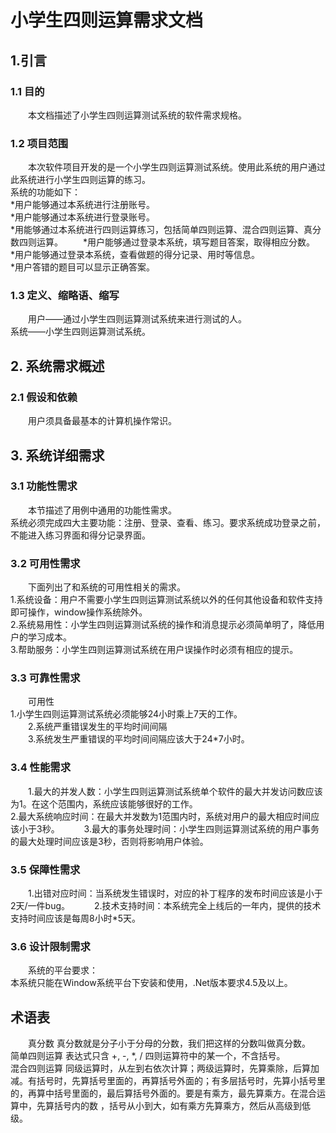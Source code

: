 # 小学生四则运算需求文档
## 1.引言
### 1.1	目的
　　本文档描述了小学生四则运算测试系统的软件需求规格。
### 1.2	项目范围
　　本次软件项目开发的是一个小学生四则运算测试系统。使用此系统的用户通过此系统进行小学生四则运算的练习。　　　　　　　　　　　　　　　　　　　　　　　　　　　　　　　　　　　　
　　系统的功能如下：　　　　　　　　　　　　　　　　　　　　　　　　　　　　　　　　　　
　　*用户能够通过本系统进行注册账号。　　　　　　　　　　　　　　　　　　　　　　　　　
　　*用户能够通过本系统进行登录账号。　　　　　　　　　　　　　　　　　　　　　　　　　
　　*用能够通过本系统进行四则运算练习，包括简单四则运算、混合四则运算、真分数四则运算。
　　*用户能够通过登录本系统，填写题目答案，取得相应分数。　　　　　　　　　　　　　　　
　　*用户能够通过登录本系统，查看做题的得分记录、用时等信息。　　　　　　　　　　　　　
　　*用户答错的题目可以显示正确答案。

### 1.3	定义、缩略语、缩写
　　用户——通过小学生四则运算测试系统来进行测试的人。　　　　　　　　　　　　　　　　　
　　系统——小学生四则运算测试系统。
## 2.	系统需求概述
### 2.1	假设和依赖
　　用户须具备最基本的计算机操作常识。

## 3.	系统详细需求

### 3.1	功能性需求
　　本节描述了用例中通用的功能性需求。　　　　　　　　　　　　　　　　　　　　　　　　　
　　系统必须完成四大主要功能：注册、登录、查看、练习。要求系统成功登录之前，不能进入练习界面和得分记录界面。
### 3.2	可用性需求
　　下面列出了和系统的可用性相关的需求。　　　　　　　　　　　　　　　　　　　　　　　　
　　1.系统设备：用户不需要小学生四则运算测试系统以外的任何其他设备和软件支持即可操作，window操作系统除外。　　　　　　　　　　　　　　　　　　　　　　　　　　　　　　　　　
　　2.系统易用性：小学生四则运算测试系统的操作和消息提示必须简单明了，降低用户的学习成本。　　　　　　　　　　　　　　　　　　　　　　　　　　　　　　　　　　　　　　　　　　　　3.帮助服务：小学生四则运算测试系统在用户误操作时必须有相应的提示。

### 3.3	可靠性需求
　　可用性　　　　　　　　　　　　　　　　　　　　　　　　　　　　　　　　　　　　　　　
　　1.小学生四则运算测试系统必须能够24小时乘上7天的工作。                           
　　2.系统严重错误发生的平均时间间隔                                        
　　3.系统发生严重错误的平均时间间隔应该大于24*7小时。

### 3.4	性能需求
　　1.最大的并发人数：小学生四则运算测试系统单个软件的最大并发访问数应该为1。在这个范围内，系统应该能够很好的工作。　　　　　　　　　　　　　　　　　　　　　　　　　　　　　　
　　2.最大系统响应时间：在最大并发数为1范围内时，系统对用户的最大相应时间应该小于3秒。　
　　3.最大的事务处理时间：小学生四则运算测试系统的用户事务的最大处理时间应该是3秒，否则将影响用户体验。

### 3.5	保障性需求   
　　1.出错对应时间：当系统发生错误时，对应的补丁程序的发布时间应该是小于2天/一件bug。　
　　2.技术支持时间：本系统完全上线后的一年内，提供的技术支持时间应该是每周8小时*5天。

### 3.6	设计限制需求
　　系统的平台要求：　　　　　　　　　　　　　　　　　　　　　　　　　　　　　　　　　　
　　本系统只能在Window系统平台下安装和使用，.Net版本要求4.5及以上。

## 术语表
　　真分数	真分数就是分子小于分母的分数，我们把这样的分数叫做真分数。　　　　　　　　　　
　　简单四则运算	表达式只含 +, -, *, / 四则运算符中的某一个，不含括号。　　　　　　　　　　
　　混合四则运算	同级运算时，从左到右依次计算；两级运算时，先算乘除，后算加减。有括号时，先算括号里面的，再算括号外面的；有多层括号时，先算小括号里的，再算中括号里面的，最后算括号外面的。要是有乘方，最先算乘方。在混合运算中，先算括号内的数 ，括号从小到大，如有乘方先算乘方，然后从高级到低级。
